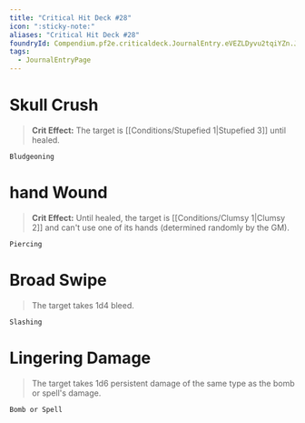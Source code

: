 ```yaml
---
title: "Critical Hit Deck #28"
icon: ":sticky-note:"
aliases: "Critical Hit Deck #28"
foundryId: Compendium.pf2e.criticaldeck.JournalEntry.eVEZLDyvu2tqiYZn.JournalEntryPage.VWlXcYzq9XEBOA3u
tags:
  - JournalEntryPage
---
```

# Skull Crush

> **Crit Effect:** The target is [[Conditions/Stupefied 1|Stupefied 3]] until healed.

`Bludgeoning`

# hand Wound

> **Crit Effect:** Until healed, the target is [[Conditions/Clumsy 1|Clumsy 2]] and can't use one of its hands (determined randomly by the GM).

`Piercing`

# Broad Swipe

> The target takes 1d4 bleed.

`Slashing`

# Lingering Damage

> The target takes 1d6 persistent damage of the same type as the bomb or spell's damage.

`Bomb or Spell`